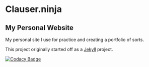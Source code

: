 # Clauser.ninja
## My Personal Website

My personal site I use for practice and creating a portfolio of sorts.

This project originally started off as a [Jekyll](https://jekyllrb.com) project.

[![Codacy Badge](https://app.codacy.com/project/badge/Grade/843e822c720e472abe627973305ef0e3)](https://www.codacy.com/gh/bdclauser/Clauser.ninja/dashboard?utm_source=github.com&amp;utm_medium=referral&amp;utm_content=bdclauser/Clauser.ninja&amp;utm_campaign=Badge_Grade)
